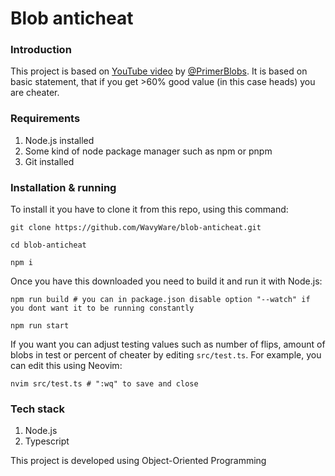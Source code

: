 # Blob anticheat

### Introduction
This project is based on [YouTube video](https://www.youtube.com/watch?v=XTcP4oo4JI4) by [@PrimerBlobs](https://www.youtube.com/@PrimerBlobs).
It is based on basic statement, that if you get >60% good value (in this case heads) you are cheater.

### Requirements
1. Node.js installed
2. Some kind of node package manager such as npm or pnpm
3. Git installed

### Installation & running
To install it you have to clone it from this repo, using this command:
```shell
git clone https://github.com/WavyWare/blob-anticheat.git

cd blob-anticheat

npm i
```
Once you have this downloaded you need to build it and run it with Node.js:
```shell
npm run build # you can in package.json disable option "--watch" if you dont want it to be running constantly

npm run start
```
If you want you can adjust testing values such as number of flips, amount of blobs in test or percent of cheater by editing `src/test.ts`. For example, you can edit this using Neovim:
```shell
nvim src/test.ts # ":wq" to save and close
```

### Tech stack
1. Node.js
2. Typescript

This project is developed using Object-Oriented Programming
